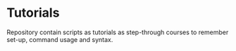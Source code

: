 # Tutorials 
Repository contain scripts as tutorials as step-through courses to remember set-up, command usage and syntax.

